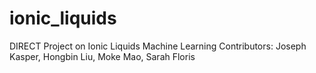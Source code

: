 # ionic_liquids
DIRECT Project on Ionic Liquids Machine Learning
Contributors: Joseph Kasper, Hongbin Liu, Moke Mao, Sarah Floris
